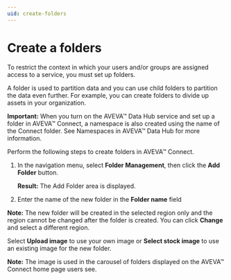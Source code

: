 ```yaml
---
uid: create-folders
---
```


# Create a folders

To restrict the context in which your users and/or groups are assigned access to a service, you must set up folders. 

A folder is used to partition data and you can use child folders to partition the data even further. For example, you can create folders to divide up assets in your organization. <!--Do these partitions usually exist for a customer to represent different regions or something else?-->

**Important:** When you turn on the AVEVA™ Data Hub service and set up a folder in AVEVA™ Connect, a namespace is also created using the name of the Connect folder. See Namespaces in AVEVA™ Data Hub for more information.

Perform the following steps to create folders in AVEVA™ Connect.

1. In the navigation menu, select **Folder Management**, then click the **Add Folder** button.

   **Result:** The Add Folder area is displayed.

2.	Enter the name of the new folder in the **Folder name** field

   **Note:** The new folder will be created in the selected region only and the region cannot be changed after the folder is created. You can click **Change** and select a different region.

Select **Upload image** to use your own image or **Select stock image** to use an existing image for the new folder.
    
   **Note:** The image is used in the carousel of folders displayed on the AVEVA™ Connect home page users see.
